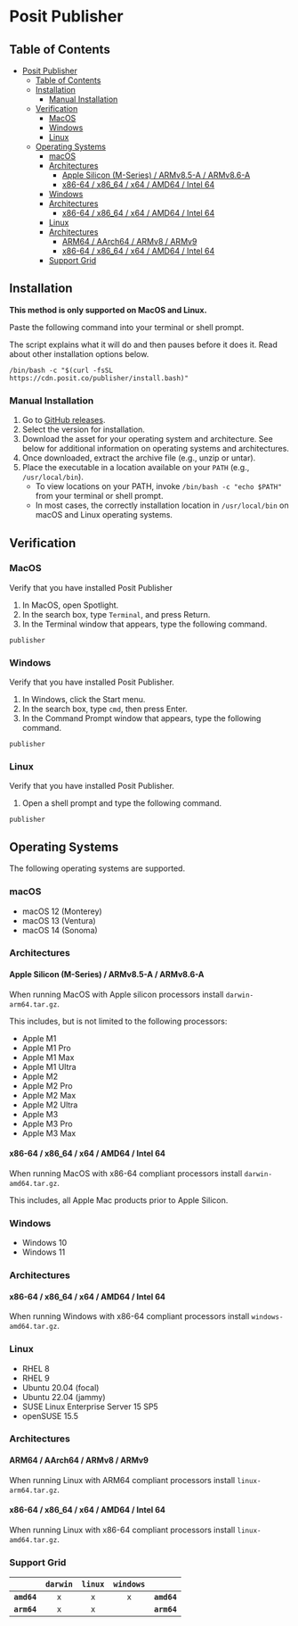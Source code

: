 # Posit Publisher

## Table of Contents

- [Posit Publisher](#posit-publisher)
  - [Table of Contents](#table-of-contents)
  - [Installation](#installation)
    - [Manual Installation](#manual-installation)
  - [Verification](#verification)
    - [MacOS](#macos)
    - [Windows](#windows)
    - [Linux](#linux)
  - [Operating Systems](#operating-systems)
    - [macOS](#macos-1)
    - [Architectures](#architectures)
      - [Apple Silicon (M-Series) / ARMv8.5-A / ARMv8.6-A](#apple-silicon-m-series--armv85-a--armv86-a)
      - [x86-64 / x86\_64 / x64 / AMD64 / Intel 64](#x86-64--x86_64--x64--amd64--intel-64)
    - [Windows](#windows-1)
    - [Architectures](#architectures-1)
      - [x86-64 / x86\_64 / x64 / AMD64 / Intel 64](#x86-64--x86_64--x64--amd64--intel-64-1)
    - [Linux](#linux-1)
    - [Architectures](#architectures-2)
      - [ARM64 / AArch64 / ARMv8 / ARMv9](#arm64--aarch64--armv8--armv9)
      - [x86-64 / x86\_64 / x64 / AMD64 / Intel 64](#x86-64--x86_64--x64--amd64--intel-64-2)
    - [Support Grid](#support-grid)


## Installation

**This method is only supported on MacOS and Linux.**

Paste the following command into your terminal or shell prompt.

The script explains what it will do and then pauses before it does it. Read about other installation options below.

```console
/bin/bash -c "$(curl -fsSL https://cdn.posit.co/publisher/install.bash)"
```

### Manual Installation

1. Go to [GitHub releases](https://github.com/rstudio/publishing-client/releases).
1. Select the version for installation.
1. Download the asset for your operating system and architecture. See below for additional information on operating systems and architectures.
1. Once downloaded, extract the archive file (e.g., unzip or untar).
1. Place the executable in a location available on your `PATH` (e.g., `/usr/local/bin`).
    - To view locations on your PATH, invoke `/bin/bash -c "echo $PATH"` from your terminal or shell prompt.
    - In most cases, the correctly installation location in `/usr/local/bin` on macOS and Linux operating systems.

## Verification

### MacOS

Verify that you have installed Posit Publisher

1. In MacOS, open Spotlight.
1. In the search box, type `Terminal`, and press Return.
1. In the Terminal window that appears, type the following command.

```console
publisher
```

### Windows

Verify that you have installed Posit Publisher.

1. In Windows, click the Start menu.
1. In the search box, type `cmd`, then press Enter.
1. In the Command Prompt window that appears, type the following command.

```console
publisher
```

### Linux

Verify that you have installed Posit Publisher.

1. Open a shell prompt and type the following command.

```console
publisher
```

## Operating Systems

The following operating systems are supported.

### macOS
- macOS 12 (Monterey)
- macOS 13 (Ventura)
- macOS 14 (Sonoma)

### Architectures

#### Apple Silicon (M-Series) / ARMv8.5-A / ARMv8.6-A

When running MacOS with Apple silicon processors install `darwin-arm64.tar.gz`.

This includes, but is not limited to the following processors:

- Apple M1
- Apple M1 Pro
- Apple M1 Max
- Apple M1 Ultra
- Apple M2
- Apple M2 Pro
- Apple M2 Max
- Apple M2 Ultra
- Apple M3
- Apple M3 Pro
- Apple M3 Max

#### x86-64 / x86_64 / x64 / AMD64 / Intel 64

When running MacOS with x86-64 compliant processors install `darwin-amd64.tar.gz`.

This includes, all Apple Mac products prior to Apple Silicon.

### Windows

- Windows 10
- Windows 11

### Architectures

#### x86-64 / x86_64 / x64 / AMD64 / Intel 64

When running Windows with x86-64 compliant processors install `windows-amd64.tar.gz`.

### Linux

- RHEL 8
- RHEL 9
- Ubuntu 20.04 (focal)
- Ubuntu 22.04 (jammy)
- SUSE Linux Enterprise Server 15 SP5
- openSUSE 15.5

### Architectures

#### ARM64 / AArch64 / ARMv8 / ARMv9

When running Linux with ARM64 compliant processors install `linux-arm64.tar.gz`.

#### x86-64 / x86_64 / x64 / AMD64 / Intel 64

When running Linux with x86-64 compliant processors install `linux-amd64.tar.gz`.

### Support Grid

|             | `darwin` | `linux` | `windows` |             |
| ----------: | :------: | :-----: | :-------: | :---------- |
| **`amd64`** |   `x`    |   `x`   |    `x`    | **`amd64`** |
| **`arm64`** |   `x`    |   `x`   |           | **`arm64`** |
